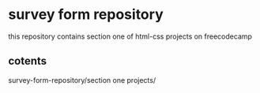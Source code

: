 # survey form repository

this repository contains section one of html-css projects
on freecodecamp

## cotents

survey-form-repository/section one projects/
